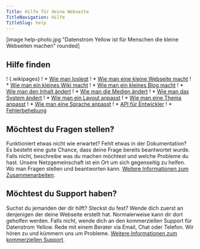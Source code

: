 ```yaml
---
Title: Hilfe für deine Webseite
TitleNavigation: Hilfe
TitleSlug: help
---
```

[image help-photo.jpg "Datenstrom Yellow ist für Menschen die kleine Webseiten machen" rounded]

## Hilfe finden

! {.wikipages}
! * [Wie man loslegt](how-to-get-started)
! * [Wie man eine kleine Webseite macht](how-to-make-a-small-website)
! * [Wie man ein kleines Wiki macht](how-to-make-a-small-wiki)
! * [Wie man ein kleines Blog macht](how-to-make-a-small-blog)
! * [Wie man den Inhalt ändert](how-to-change-the-content)
! * [Wie man die Medien ändert](how-to-change-the-media)
! * [Wie man das System ändert](how-to-change-the-system)
! * [Wie man ein Layout anpasst](how-to-customise-a-layout)
! * [Wie man eine Thema anpasst](how-to-customise-a-theme)
! * [Wie man eine Sprache anpasst](how-to-customise-a-language)
! * [API für Entwickler](api-for-developers)
! * [Fehlerbehebung](troubleshooting)

## Möchtest du Fragen stellen?

Funktioniert etwas nicht wie erwartet? Fehlt etwas in der Dokumentation? Es besteht eine gute Chance, dass deine Frage bereits beantwortet wurde. Falls nicht, beschreibe was du machen möchtest und welche Probleme du hast. Unsere Netzgemeinschaft ist ein Ort um sich gegenseitig zu helfen. Wo man Fragen stellen und beantworten kann. [Weitere Informationen zum Zusammenarbeiten](contributing-guidelines).

## Möchtest du Support haben?

Suchst du jemanden der dir hilft? Steckst du fest? Wende dich zuerst an denjenigen der deine Webseite erstellt hat. Normalerweise kann dir dort geholfen werden. Falls nicht, wende dich an den kommerziellen Support für Datenstrom Yellow. Rede mit einem Berater via Email, Chat oder Telefon. Wir hören zu und kümmern uns um Probleme. [Weitere Informationen zum kommerziellen Support](https://mayberg.se/support/).
